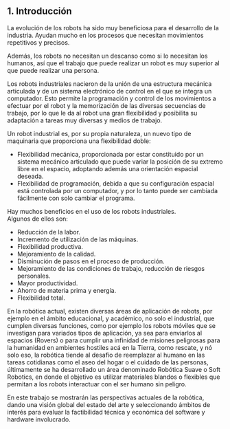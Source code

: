## 1. Introducción


La evolución de los robots ha sido muy beneficiosa para el desarrollo
de la industria. Ayudan mucho en los procesos que necesitan movimientos
repetitivos y precisos. 

Además, los robots no necesitan un descanso como si lo necesitan los humanos, 
así que el trabajo que puede realizar un robot es muy superior al que puede 
realizar una persona.


Los robots industriales nacieron de la unión de una estructura mecánica 
articulada y de un sistema electrónico de control en el que se integra
un computador. Esto permite la programación y control de los movimientos 
a efectuar por el robot y la memorización de las diversas secuencias de 
trabajo, por lo que le da al robot una gran flexibilidad y posibilita 
su adaptación a tareas muy diversas y medios de trabajo.


Un robot industrial es, por su propia naturaleza, un nuevo tipo de maquinaria
 que proporciona una flexibilidad doble:

   * Flexibilidad mecánica, proporcionada por estar constituido por un 
sistema mecánico articulado que puede variar la posición de su extremo 
libre en el espacio, adoptando además una orientación espacial deseada.
   * Flexibilidad de programación, debida a que su configuración espacial
está controlada por un computador, y por lo tanto puede ser cambiada 
fácilmente con solo cambiar el programa.


Hay muchos beneficios en el uso de los robots industriales.  
Algunos de ellos son:


- Reducción de la labor.
- Incremento de utilización de las máquinas.
- Flexibilidad productiva.
- Mejoramiento de la calidad.
- Disminución de pasos en el proceso de producción.
- Mejoramiento de las condiciones de trabajo, reducción de riesgos personales.
- Mayor productividad.
- Ahorro de materia prima y energía.
- Flexibilidad total.

En la robótica actual, existen diversas áreas de aplicación de robots, por ejemplo en el ámbito educacional,
y académico, no solo el industrial, que cumplen diversas funciones, como por ejemplo los robots móviles
que se investigan para variados tipos de aplicación, ya sea para enviarlos al espacios (Rovers) o para 
cumplir una infinidad de misiones peligrosas para la humanidad en ambientes hostiles acá en la Tierra, como 
rescate, y nó solo eso, la robótica tiende al desafío de reemplazar al humano en las tareas cotidianas
como el aseo del hogar o el cuidado de las personas, últimamente se ha desarrollado un área denominado
Robótica Suave o Soft Robotics, en donde el objetivo es utilizar materiales blandos o flexibles que permitan
a los robots interactuar con el ser humano sin peligro.

En este trabajo se mostrarán las perspectivas actuales de la robótica, dando una visión global del estado del arte
y seleccionando ámbitos de interés para evaluar la factibilidad técnica y económica del software y hardware involucrado.
